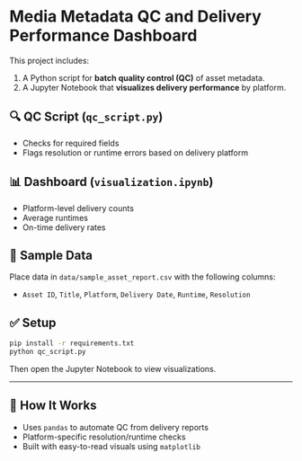 
# Media Metadata QC and Delivery Performance Dashboard

This project includes:
1. A Python script for **batch quality control (QC)** of asset metadata.
2. A Jupyter Notebook that **visualizes delivery performance** by platform.

## 🔍 QC Script (`qc_script.py`)
- Checks for required fields
- Flags resolution or runtime errors based on delivery platform

## 📊 Dashboard (`visualization.ipynb`)
- Platform-level delivery counts
- Average runtimes
- On-time delivery rates

## 📂 Sample Data
Place data in `data/sample_asset_report.csv` with the following columns:
- `Asset ID`, `Title`, `Platform`, `Delivery Date`, `Runtime`, `Resolution`

## ✅ Setup
```bash
pip install -r requirements.txt
python qc_script.py
```

Then open the Jupyter Notebook to view visualizations.

---

## 🧠 How It Works
- Uses `pandas` to automate QC from delivery reports
- Platform-specific resolution/runtime checks
- Built with easy-to-read visuals using `matplotlib`
